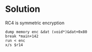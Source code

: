 # Solution

RC4 is symmetric encryption

```gdb
dump memory enc &dat (void*)&dat+0x80
break *main+142
run < enc
x/s $r14
```
